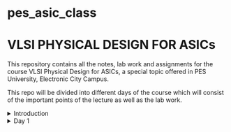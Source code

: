 # pes_asic_class
# VLSI PHYSICAL DESIGN FOR ASICs

This repository contains all the notes, lab work and assignments for the course VLSI Physical Design for ASICs, a special topic offered in PES University, Electronic City Campus.

This repo will be divided into different days of the course which will consist of the important points of the lecture as well as the lab work.

<details> <summary>
  Introduction
</summary>
  
  ## Lecture 1
In order to run a C Program on an hardware chip we need to follow the following steps :
* The C program is first compiled and converted to an assembly language program(hexadecimal), we use the RISCV ISA for this course.
* This assembly language program is further converted into a machine language (binary) program.
* This RISCV specifications need to be implemented using a Hardware Descriptive Language (HDL) and an RTL is generated
* The RTL is then intgrated with the hardware and the required output is generated.
  
[![Screenshot-from-2023-08-20-21-11-59.png](https://i.postimg.cc/4xwtTFSL/Screenshot-from-2023-08-20-21-11-59.png)](https://postimg.cc/nXjM4TZB)

## Lecture 2

Application software --> Operating System --> Compiler --> Assembler --> Hardware 

Compiler converts the C program to assembly level program which consists of instructions in the form of .exe file. These instructions act as an abstract interface between the C program and the hardware, it is called Instruction Set Architecture (ISA). (PART 1 OF THE COURSE)

The instruction set is taken into account and a corresponding HDL code is written for it which when synthesized gives us a Gate Level RTL netlist, the physical design implementation of the netlist is created which gives us the layout of the hardware. (PART 2 OF THE COURSE)

</details>

<details><summary> 
	Day 1
</summary>
	
## Lecture 4

### C program to find sum of n natural numbers:
```#include<stdio.h>

int main() 
{
	int i, sum=0, n=15;
	for (i=1 ; i <=n; ++i)
	{
		sum +=i;
	}
	printf("sum of numbers from 1 to %d = %d\n", n, sum);
	return 0;
}

```
### RESULT : 
[![Screenshot-from-2023-08-20-22-27-51.png](https://i.postimg.cc/NF6vq2B1/Screenshot-from-2023-08-20-22-27-51.png)](https://postimg.cc/64pmC373)

## Lecture 5

For compiling our C program using a RISC V GCC compiler, we will use the following command on the terminal. 

```riscv64-unknown-elf-gcc -O1 -mabi=lp64 -march=rv64i -o sum1ton.o sum1ton.c```

lp => long pointer
march => the architecture to be used which in this case is risc v 64 

In order to find the assembly level code for our C program we will run the following command on the terminal.

```riscv64-unknown-elf-objdump -d sum1ton.o | less```

we will then find main from the bunch of hexadecimal code.

[![Screenshot-from-2023-08-21-15-06-26.png](https://i.postimg.cc/QMdGPYrr/Screenshot-from-2023-08-21-15-06-26.png)](https://postimg.cc/v4kNxzBP)

We can see that there are 13 instruction under the main branch. 

Now we are going to compare the number of instructions under main when we run a different command on the terminal.

```riscv64-unknown-elf-gcc -Ofast -mabi=lp64 -march=rv64i -o sum1ton.o sum1ton.c```

Just as we did before, we need to find the assembly level code for our program for which we will run deassmble command again.

```riscv64-unknown-elf-objdump -d sum1ton.o | less```

[![Screenshot-from-2023-08-21-15-29-04.png](https://i.postimg.cc/DwGsbhjx/Screenshot-from-2023-08-21-15-29-04.png)](https://postimg.cc/k2nDk0dS)

We notice that there are 12 instructions in the main branch.

Hence, we can conclude that using Ofast instead of O1 reduces the number of instructions generated.

## Lecture 6

To run the C program on a RISC V compiler we use enter the following command on the terminal.

```spike pk sum1ton.o```

[![Screenshot-from-2023-08-21-15-49-41.png](https://i.postimg.cc/tJrNRHR9/Screenshot-from-2023-08-21-15-49-41.png)](https://postimg.cc/rRrrg3tH)

In the above screenshot, we have run the C program using both gcc compiler as well as RISC V compiler and we can conclude that we get the same result in both the cases.

In order to debug in spike we use the command :

```spike -d pk sum1ton.o```

If we want our Program Counter to run till a certain instruction at 100b0 after which we want to run it manually we run the following command 

```until pc 0 100b0```

The instruction at 100b(lui a2,0x1) will change the value at register a2. The following screenshot shows the value in reg a2 before and after the execution of the instruction at the address 100b0.

[![Screenshot-from-2023-08-21-16-07-10.png](https://i.postimg.cc/KvsvBc0t/Screenshot-from-2023-08-21-16-07-10.png)](https://postimg.cc/dLrYKFP0)

Hence, we can say that the value in register a2 is changed.

Similarly if we run the next command we load an immediate value of 21 into the register a0 ( lui a0,0x21)

[![Screenshot-from-2023-08-21-16-11-17.png](https://i.postimg.cc/DyYL0TsM/Screenshot-from-2023-08-21-16-11-17.png)](https://postimg.cc/ykckp2Lm)

The next command is (addi sp, sp, -16) to notice the changes in the value stored in the stack pointer (sp) we will first find the value in the stack pointer before execution of the instruction and then again find the value in it after the exectution of the instruction.

[![Screenshot-from-2023-08-21-16-17-24.png](https://i.postimg.cc/qB2QYgPx/Screenshot-from-2023-08-21-16-17-24.png)](https://postimg.cc/6T5d4658)

(-16) is in decimal form which when converted to hexadecimal form gives (-10), we notice a difference of 10 in the addresss stored in stack pointer before and after the exectuion of the instruction further proving our point.

## Lecture 7

Humans understand decimal numbers and computers understand binary numbers, we need an interface or technique to convert decimal numbers to binary and vice versa. 

Basic RISC V keywords :
* double word (dw) : 64 bit binary values
* word (w) : 32 bit binary values
* byte (b) : 8 bit binary values

Using 2 bits we can represent only 4 numbers (0,1,2,3) in binary form.

Using 3 bits we can represent 7 numbers in binary form.

Using 4 bits we can represent 15 numbers in binary form.

Using 64 bits we can represent (2^64 - 1) unsigned positive numbers in binary form.

In case of 64 bit binary number, we multiply the LSB with 2^0 and keep multiplying each digit by 2^n where n increases from 0 to 64 ( MSB being multiplied 2^64) all of this is added and a decimal number is produced.

Range of numbers in RV64 


[![Screenshot-from-2023-08-21-20-53-50.png](https://i.postimg.cc/tRFk2Jdp/Screenshot-from-2023-08-21-20-53-50.png)](https://postimg.cc/xqTLd0F4)



</details>
